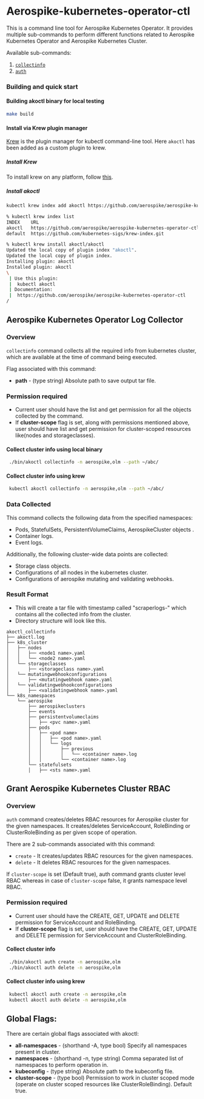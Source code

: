 # Aerospike-kubernetes-operator-ctl

This is a command line tool for Aerospike Kubernetes Operator. It provides multiple sub-commands to perform different functions related to Aerospike Kubernetes Operator and Aerospike Kubernetes Cluster.

Available sub-commands:
1. [`collectinfo`](#aerospike-kubernetes-operator-log-collector)
2. [`auth`](#grant-aerospike-kubernetes-cluster-rbac)

### Building and quick start

#### Building akoctl binary for local testing
```sh
make build
```

#### Install via Krew plugin manager
[Krew](https://krew.sigs.k8s.io) is the plugin manager for kubectl command-line tool. Here `akoctl` has been added as a custom plugin to krew.

##### Install Krew
To install krew on any platform, follow [this](https://krew.sigs.k8s.io/docs/user-guide/setup/install/).
##### Install akoctl
```sh
kubectl krew index add akoctl https://github.com/aerospike/aerospike-kubernetes-operator-ctl.git

% kubectl krew index list
INDEX    URL
akoctl   https://github.com/aerospike/aerospike-kubernetes-operator-ctl.git
default  https://github.com/kubernetes-sigs/krew-index.git

% kubectl krew install akoctl/akoctl
Updated the local copy of plugin index "akoctl".
Updated the local copy of plugin index.
Installing plugin: akoctl
Installed plugin: akoctl
\
 | Use this plugin:
 | 	kubectl akoctl
 | Documentation:
 | 	https://github.com/aerospike/aerospike-kubernetes-operator-ctl
/
```

## Aerospike Kubernetes Operator Log Collector

### Overview

`collectinfo` command collects all the required info from kubernetes cluster, which are available at the time of command being executed.

Flag associated with this command:
* **path** - (type string) Absolute path to save output tar file.

### Permission required
* Current user should have the list and get permission for all the objects collected by the command.
* If **cluster-scope** flag is set, along with permissions mentioned above, user should have list and get permission for cluster-scoped resources like(nodes and storageclasses).

#### Collect cluster info using local binary
```sh
 ./bin/akoctl collectinfo -n aerospike,olm --path ~/abc/
```

#### Collect cluster info using krew
```sh
 kubectl akoctl collectinfo -n aerospike,olm --path ~/abc/
```

### Data Collected

This command collects the following data from the specified namespaces:

* Pods, StatefulSets, PersistentVolumeClaims, AerospikeCluster objects .
* Container logs.
* Event logs.

Additionally, the following cluster-wide data points are collected:
* Storage class objects.
* Configurations of all nodes in the kubernetes cluster.
* Configurations of aerospike mutating and validating webhooks.

### Result Format

* This will create a tar file with timestamp called "scraperlogs-<time-stamp>" which contains all the collected info from the cluster.
* Directory structure will look like this.
```shell
akoctl_collectinfo
├── akoctl.log
├── k8s_cluster
│   ├── nodes
│   │   ├── <node1 name>.yaml
│   │   └── <node2 name>.yaml
│   └── storageclasses
│       ├── <storageclass name>.yaml
│   └── mutatingwebhookconfigurations
│       ├── <mutatingwebhook name>.yaml
│   └── validatingwebhookconfigurations
│       ├── <validatingwebhook name>.yaml
└── k8s_namespaces
    └── aerospike
        ├── aerospikeclusters
        ├── events
        ├── persistentvolumeclaims
        │   ├── <pvc name>.yaml
        ├── pods
        │   ├── <pod name>
        │   │   ├── <pod name>.yaml
        │   │   └── logs
        │   │       ├── previous
        │   │       │   └── <container name>.log
        │   │       └── <container name>.log
        └── statefulsets
        │   ├── <sts name>.yaml

```

## Grant Aerospike Kubernetes Cluster RBAC

### Overview

`auth` command creates/deletes RBAC resources for Aerospike cluster for the given namespaces.
It creates/deletes ServiceAccount, RoleBinding or ClusterRoleBinding as per given scope of operation.

There are 2 sub-commands associated with this command:
* `create` - It creates/updates RBAC resources for the given namespaces.
* `delete` - It deletes RBAC resources for the given namespaces.

If `cluster-scope` is set (Default true), auth command grants cluster level RBAC whereas in case of `cluster-scope` false, it grants namespace level RBAC.

### Permission required
* Current user should have the CREATE, GET, UPDATE and DELETE permission for ServiceAccount and RoleBinding.
* If **cluster-scope** flag is set, user should have the CREATE, GET, UPDATE and DELETE permission for ServiceAccount and ClusterRoleBinding.

#### Collect cluster info
```sh
 ./bin/akoctl auth create -n aerospike,olm 
 ./bin/akoctl auth delete -n aerospike,olm 
```

#### Collect cluster info using krew
```sh
 kubectl akoctl auth create -n aerospike,olm
 kubectl akoctl auth delete -n aerospike,olm
```

## Global Flags:
There are certain global flags associated with akoctl:
* **all-namespaces** - (shorthand -A, type bool) Specify all namespaces present in cluster.
* **namespaces** - (shorthand -n, type string) Comma separated list of namespaces to perform operation in.
* **kubeconfig** - (type string) Absolute path to the kubeconfig file.
* **cluster-scope** - (type bool) Permission to work in cluster scoped mode (operate on cluster scoped resources like ClusterRoleBinding). Default true.